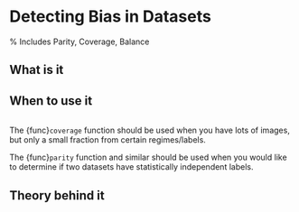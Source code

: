 # Detecting Bias in Datasets
% Includes Parity, Coverage, Balance

## What is it

## When to use it

```{currentmodule} dataeval.metrics.bias
```

The {func}`coverage` function should be used when you have lots of images, but only a small fraction from certain regimes/labels.

The {func}`parity` function and similar should be used when you would like to determine if two datasets have statistically independent labels.

## Theory behind it